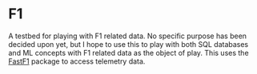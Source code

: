 # F1
A testbed for playing with F1 related data.  No specific purpose has been decided upon yet, but I hope to use this to play with both SQL databases and ML concepts with F1 related data as the object of play.  This uses the [FastF1](https://github.com/theOehrly/Fast-F1) package to access telemetry data.
